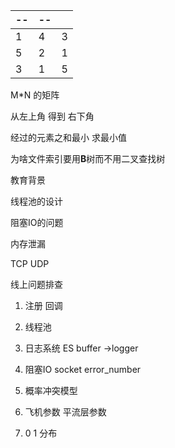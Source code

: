 



| --   | --   |      |
| ---- | ---- | ---- |
| 1    | 4    | 3    |
| 5    | 2    | 1    |
| 3    | 1    | 5    |



M*N 的矩阵

从左上角 得到 右下角 

经过的元素之和最小 求最小值

















为啥⽂件索引要⽤**B**树⽽不⽤⼆叉查找树



教育背景



线程池的设计

阻塞IO的问题

内存泄漏

TCP UDP

线上问题排查





1. 注册 回调 
2. 线程池
3. 日志系统 ES buffer ->logger 
4. 阻塞IO socket error_number 



1. 概率冲突模型
2. 飞机参数 平流层参数
3. 0 1 分布